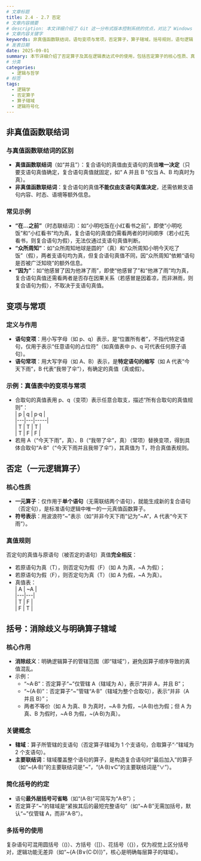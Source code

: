 ```yaml
---
# 文章标题
title: 2.4 - 2.7 否定
# 文章内容摘要
# description: 本文详细介绍了 Git 这一分布式版本控制系统的优点，对比了 Windows 与 macOS/Linux 系统下的常用命令，讲解了 vim 操作模式及常用命令，还阐述了 Git 的基本配置、特定项目配置和命令缩写设置等内容。
# 文章内容关键字
keywords: 非真值函数联结词，语句变项与常项，否定算子，算子辖域，括号规则，语句逻辑
# 发表日期
date: 2025-09-01
summary: 本节详细介绍了否定算子及其在逻辑表达式中的使用，包括否定算子的核心性质、真值规则、括号的作用以及算子辖域的概念。通过这些内容，读者可以更好地理解否定算子在逻辑表达式中的功能和作用。
# 分类
categories:
  - 逻辑与哲学
# 标签
tags:
  - 逻辑学
  - 否定算子
  - 算子辖域
  - 逻辑符号化
---
```


## 非真值函数联结词

### 与真值函数联结词的区别

- **真值函数联结词**（如“并且”）：复合语句的真值由支语句的真值**唯一决定**（只要支语句真值确定，复合语句真值就固定，如“ A 并且 B ”仅当 A、B 均真时为真）。
- **非真值函数联结词**：复合语句的真值**不能仅由支语句真值决定**，还需依赖支语句内容、时态、语境等额外信息。

### 常见示例

- **“在...之前”**（时态联结词）：如“小明吃饭在小红看书之前”，即使“小明吃饭”和“小红看书”均为真，复合语句的真值仍需看两者的时间顺序（若小红先看书，则复合语句为假），无法仅通过支语句真值判断。
- **“众所周知”**：如“众所周知地球是圆的”（真）和“众所周知小明今天吃了饭”（假），两者支语句均为真，但复合语句真值不同，因“众所周知”依赖“语句是否被广泛知晓”的额外信息。
- **“因为”**：如“他感冒了因为他淋了雨”，即使“他感冒了”和“他淋了雨”均为真，复合语句真值还需看两者是否存在因果关系（若感冒是因着凉，而非淋雨，则复合语句为假），不取决于支语句真值。

## 变项与常项

### 定义与作用

- **语句变项**：用小写字母（如 p、q）表示，是“位置所有者”，不指代特定语句，仅用于表示“任意语句的占位符”（如真值表中 p、q 可代表任何原子语句）。
- **语句常项**：用大写字母（如 A、B）表示，是**特定语句的缩写**（如 A 代表“今天下雨”，B 代表“我带了伞”），有确定的真值（真或假）。

### 示例：真值表中的变项与常项

- 合取句的真值表用 p、q（变项）表示任意合取支，描述“所有合取句的真值规则”：  
  | p | q | p·q |  
  |---|---|-----|  
  | T | T | T |  
  | T | F | F |
- 若用 A（“今天下雨”，真）、B（“我带了伞”，真）（常项）替换变项，得到具体合取句“A·B”（“今天下雨并且我带了伞”），其真值为 T，符合真值表规则。

## 否定（一元逻辑算子）

### 核心性质

- **一元算子**：仅作用于**单个语句**（无需联结两个语句），就能生成新的复合语句（否定句），是标准语句逻辑中唯一的一元真值函数算子。
- **符号表示**：用波浪符“~”表示（如“并非今天下雨”记为“~A”，A 代表“今天下雨”）。

### 真值规则

否定句的真值与原语句（被否定的语句）真值**完全相反**：

- 若原语句为真（T），则否定句为假（F）（如 A 为真，~A 为假）；
- 若原语句为假（F），则否定句为真（T）（如 A 为假，~A 为真）。
- 真值表：  
  | A | ~A |  
  |---|---|  
  | T | F |  
  | F | T |

## 括号：消除歧义与明确算子辖域

### 核心作用

- **消除歧义**：明确逻辑算子的管辖范围（即“辖域”），避免因算子顺序导致的真值混乱。
- 示例：
  - “~A·B”：否定算子“~”仅管辖 A（辖域为 A），表示“并非 A，并且 B”；
  - “~(A·B)”：否定算子“~”管辖“A·B”（辖域为整个合取句），表示“并非（A 并且 B）”；
  - 两者不等价（如 A 为真、B 为真时，~A·B 为假，~(A·B)也为假；但 A 为真、B 为假时，~A·B 为假，~(A·B)为真）。

### 关键概念

- **辖域**：算子所管辖的支语句（否定算子辖域为 1 个支语句，合取算子“·”辖域为 2 个支语句）。
- **主要联结词**：辖域覆盖整个语句的算子，是构造复合语句时“最后加入”的算子（如“~(A·B)”的主要联结词是“~”，“(A·B)∨C”的主要联结词是“∨”）。

### 简化括号的约定

- 语句**最外层括号可省略**（如“(A·B)”可简写为“A·B”）；
- 否定算子“~”的辖域是“紧挨其后的最短完整语句”（如“~A·B”无需加括号，默认“~”仅管辖 A，而非“A·B”）。

### 多括号的使用

复杂语句可混用圆括号（()）、方括号（[]）、花括号（{}），仅为视觉上区分括号对，逻辑功能无差异（如“~{A·[B∨(C·D)]}”，核心是明确每层算子的辖域）。
